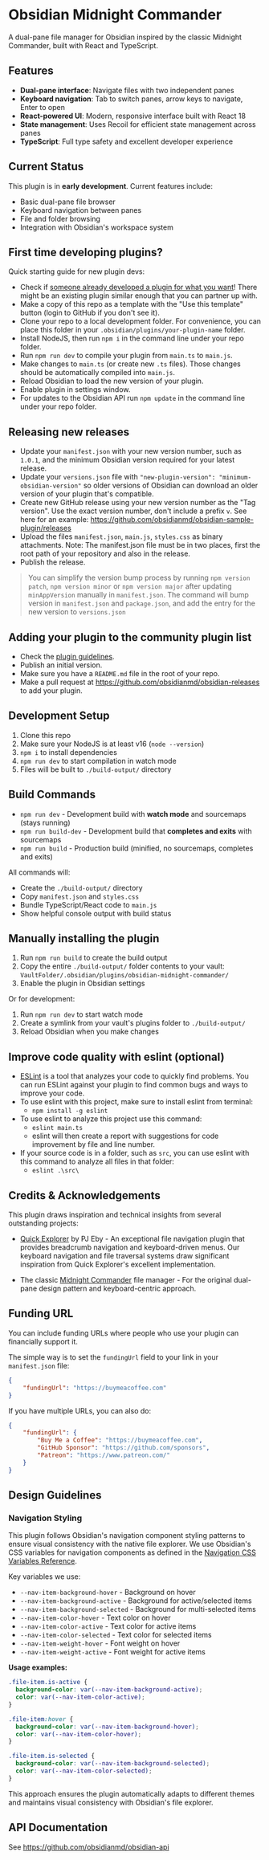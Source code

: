 # Obsidian Midnight Commander

A dual-pane file manager for Obsidian inspired by the classic Midnight Commander, built with React and TypeScript.

## Features

- **Dual-pane interface**: Navigate files with two independent panes
- **Keyboard navigation**: Tab to switch panes, arrow keys to navigate, Enter to open
- **React-powered UI**: Modern, responsive interface built with React 18
- **State management**: Uses Recoil for efficient state management across panes
- **TypeScript**: Full type safety and excellent developer experience

## Current Status

This plugin is in **early development**. Current features include:
- Basic dual-pane file browser
- Keyboard navigation between panes
- File and folder browsing
- Integration with Obsidian's workspace system

## First time developing plugins?

Quick starting guide for new plugin devs:

- Check if [someone already developed a plugin for what you want](https://obsidian.md/plugins)! There might be an existing plugin similar enough that you can partner up with.
- Make a copy of this repo as a template with the "Use this template" button (login to GitHub if you don't see it).
- Clone your repo to a local development folder. For convenience, you can place this folder in your `.obsidian/plugins/your-plugin-name` folder.
- Install NodeJS, then run `npm i` in the command line under your repo folder.
- Run `npm run dev` to compile your plugin from `main.ts` to `main.js`.
- Make changes to `main.ts` (or create new `.ts` files). Those changes should be automatically compiled into `main.js`.
- Reload Obsidian to load the new version of your plugin.
- Enable plugin in settings window.
- For updates to the Obsidian API run `npm update` in the command line under your repo folder.

## Releasing new releases

- Update your `manifest.json` with your new version number, such as `1.0.1`, and the minimum Obsidian version required for your latest release.
- Update your `versions.json` file with `"new-plugin-version": "minimum-obsidian-version"` so older versions of Obsidian can download an older version of your plugin that's compatible.
- Create new GitHub release using your new version number as the "Tag version". Use the exact version number, don't include a prefix `v`. See here for an example: https://github.com/obsidianmd/obsidian-sample-plugin/releases
- Upload the files `manifest.json`, `main.js`, `styles.css` as binary attachments. Note: The manifest.json file must be in two places, first the root path of your repository and also in the release.
- Publish the release.

> You can simplify the version bump process by running `npm version patch`, `npm version minor` or `npm version major` after updating `minAppVersion` manually in `manifest.json`.
> The command will bump version in `manifest.json` and `package.json`, and add the entry for the new version to `versions.json`

## Adding your plugin to the community plugin list

- Check the [plugin guidelines](https://docs.obsidian.md/Plugins/Releasing/Plugin+guidelines).
- Publish an initial version.
- Make sure you have a `README.md` file in the root of your repo.
- Make a pull request at https://github.com/obsidianmd/obsidian-releases to add your plugin.

## Development Setup

1. Clone this repo
2. Make sure your NodeJS is at least v16 (`node --version`)
3. `npm i` to install dependencies
4. `npm run dev` to start compilation in watch mode
5. Files will be built to `./build-output/` directory

## Build Commands

- `npm run dev` - Development build with **watch mode** and sourcemaps (stays running)
- `npm run build-dev` - Development build that **completes and exits** with sourcemaps
- `npm run build` - Production build (minified, no sourcemaps, completes and exits)

All commands will:
- Create the `./build-output/` directory
- Copy `manifest.json` and `styles.css` 
- Bundle TypeScript/React code to `main.js`
- Show helpful console output with build status

## Manually installing the plugin

1. Run `npm run build` to create the build output
2. Copy the entire `./build-output/` folder contents to your vault:
   `VaultFolder/.obsidian/plugins/obsidian-midnight-commander/`
3. Enable the plugin in Obsidian settings

Or for development:
1. Run `npm run dev` to start watch mode  
2. Create a symlink from your vault's plugins folder to `./build-output/`
3. Reload Obsidian when you make changes

## Improve code quality with eslint (optional)

- [ESLint](https://eslint.org/) is a tool that analyzes your code to quickly find problems. You can run ESLint against your plugin to find common bugs and ways to improve your code.
- To use eslint with this project, make sure to install eslint from terminal:
  - `npm install -g eslint`
- To use eslint to analyze this project use this command:
  - `eslint main.ts`
  - eslint will then create a report with suggestions for code improvement by file and line number.
- If your source code is in a folder, such as `src`, you can use eslint with this command to analyze all files in that folder:
  - `eslint .\src\`

## Credits & Acknowledgements

This plugin draws inspiration and technical insights from several outstanding projects:

- [Quick Explorer](https://github.com/pjeby/quick-explorer) by PJ Eby - An exceptional file navigation plugin that provides breadcrumb navigation and keyboard-driven menus. Our keyboard navigation and file traversal systems draw significant inspiration from Quick Explorer's excellent implementation.

- The classic [Midnight Commander](https://midnight-commander.org/) file manager - For the original dual-pane design pattern and keyboard-centric approach.

## Funding URL

You can include funding URLs where people who use your plugin can financially support it.

The simple way is to set the `fundingUrl` field to your link in your `manifest.json` file:

```json
{
	"fundingUrl": "https://buymeacoffee.com"
}
```

If you have multiple URLs, you can also do:

```json
{
	"fundingUrl": {
		"Buy Me a Coffee": "https://buymeacoffee.com",
		"GitHub Sponsor": "https://github.com/sponsors",
		"Patreon": "https://www.patreon.com/"
	}
}
```

## Design Guidelines

### Navigation Styling

This plugin follows Obsidian's navigation component styling patterns to ensure visual consistency with the native file explorer. We use Obsidian's CSS variables for navigation components as defined in the [Navigation CSS Variables Reference](https://docs.obsidian.md/Reference/CSS+variables/Components/Navigation).

Key variables we use:
- `--nav-item-background-hover` - Background on hover
- `--nav-item-background-active` - Background for active/selected items
- `--nav-item-background-selected` - Background for multi-selected items
- `--nav-item-color-hover` - Text color on hover
- `--nav-item-color-active` - Text color for active items
- `--nav-item-color-selected` - Text color for selected items
- `--nav-item-weight-hover` - Font weight on hover
- `--nav-item-weight-active` - Font weight for active items

**Usage examples:**
```css
.file-item.is-active {
  background-color: var(--nav-item-background-active);
  color: var(--nav-item-color-active);
}

.file-item:hover {
  background-color: var(--nav-item-background-hover);
  color: var(--nav-item-color-hover);
}

.file-item.is-selected {
  background-color: var(--nav-item-background-selected);
  color: var(--nav-item-color-selected);
}
```

This approach ensures the plugin automatically adapts to different themes and maintains visual consistency with Obsidian's file explorer.

## API Documentation

See https://github.com/obsidianmd/obsidian-api
